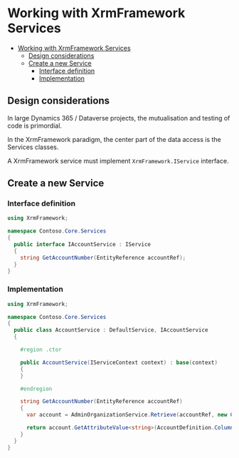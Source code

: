 # Working with XrmFramework Services

- [Working with XrmFramework Services](#working-with-xrmframework-services)
  - [Design considerations](#design-considerations)
  - [Create a new Service](#create-a-new-service)
    - [Interface definition](#interface-definition)
    - [Implementation](#implementation)


## Design considerations

In large Dynamics 365 / Dataverse projects, the mutualisation and testing of code is primordial.

In the XrmFramework paradigm, the center part of the data access is the Services classes.

A XrmFramework service must implement ``XrmFramework.IService`` interface.

## Create a new Service

### Interface definition

```csharp
using XrmFramework;

namespace Contoso.Core.Services
{
  public interface IAccountService : IService
  {
    string GetAccountNumber(EntityReference accountRef);
  }
}

```

### Implementation

```csharp
using XrmFramework;

namespace Contoso.Core.Services
{
  public class AccountService : DefaultService, IAccountService
  {

    #region .ctor

    public AccountService(IServiceContext context) : base(context)
    {
    }

    #endregion

    string GetAccountNumber(EntityReference accountRef)
    {
      var account = AdminOrganizationService.Retrieve(accountRef, new ColumnSet(AccountDefinition.Columns.AccountNumber));

      return account.GetAttributeValue<string>(AccountDefinition.Columns.AccountNumber);
    }
  }
}

```

